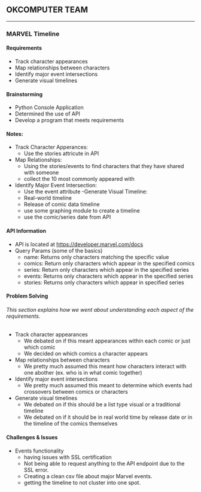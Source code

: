 ## OKCOMPUTER TEAM
---


### MARVEL Timeline
#### Requirements
- Track character appearances
- Map relationships between characters
- Identify major event intersections
- Generate visual timelines

#### Brainstorming
- Python Console Application
- Determined the use of API
- Develop a program that meets requirements

#### Notes: 
- Track Character Apperances: 
  - Use the stories attricute in API
- Map Relationships:
  - Using the stories/events to find characters that they have shared with someone 
  - collect the 10 most commonly appeared with 
- Identify Major Event Intersection:
  - Use the event attribute 
-Generate Visual Timeline:
  - Real-world timeline 
  - Release of comic data timeline
  - use some graphing module to create a timeline
  - use the comic/series date from API

#### API Information
- API is located at https://developer.marvel.com/docs 
- Query Params (some of the basics)
  - name: Returns only characters matching the specific value
  - comics: Return only characters which appear in the specified comics
  - series: Return only characters which appear in the specified series
  - events: Returns only characters which appear in the specified series 
  - stories: Returns only characters which appear in specified series

#### Problem Solving
###### This section explains how we went about understanding each aspect of the requirements. 
  - Track character appearances
    - We debated on if this meant appearances within each comic or just which comic
    - We decided on which comics a character appears 
  - Map relationships between characters
    - We pretty much assumed this meant how characters interact with one abother (ex. who is in what comic together)
  - Identify major event intersections
    - We pretty much assumed this meant to determine which events had crossovers between comics or characters
  - Generate visual timelines
    - We debated on if this should be a list type visual or a traditional timeline
    - We debated on if it should be in real world time by release date or in the timeline of the comics themselves 

#### Challenges & Issues
- Events functionality
  - having issues with SSL certification
  - Not being able to request anything to the API endpoint due to the SSL error.
  - Creating a clean csv file about major Marvel events.
  - getting the timeline to not cluster into one spot.

